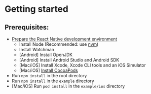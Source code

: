 # Getting started

## Prerequisites:
* [Prepare the React Native development environment](https://reactnative.dev/docs/environment-setup?guide=native)
    * Install Node (Recommended: use [nvm](https://github.com/nvm-sh/nvm))
    * Install Watchman
    * [Android] Install OpenJDK
    * [Android] Install Android Studio and Android SDK
    * [Mac/iOS] Install Xcode, Xcode CLI tools and an iOS Simulator
    * [Mac/iOS] [Install CocoaPods](https://guides.cocoapods.org/using/getting-started.html)
* Run `npm install` in the root directory
* Run `npm install` in the `example` directory
* [Mac/iOS] Run `pod install` in the `example/ios` directory
